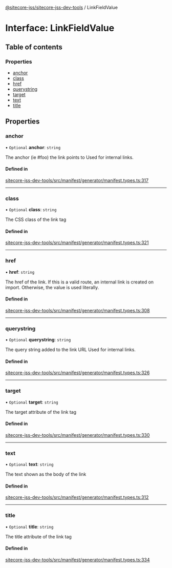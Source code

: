 [@sitecore-jss/sitecore-jss-dev-tools](../README.md) / LinkFieldValue

# Interface: LinkFieldValue

## Table of contents

### Properties

- [anchor](LinkFieldValue.md#anchor)
- [class](LinkFieldValue.md#class)
- [href](LinkFieldValue.md#href)
- [querystring](LinkFieldValue.md#querystring)
- [target](LinkFieldValue.md#target)
- [text](LinkFieldValue.md#text)
- [title](LinkFieldValue.md#title)

## Properties

### anchor

• `Optional` **anchor**: `string`

The anchor (ie #foo) the link points to
Used for internal links.

#### Defined in

[sitecore-jss-dev-tools/src/manifest/generator/manifest.types.ts:317](https://github.com/Sitecore/jss/blob/41f0943ee/packages/sitecore-jss-dev-tools/src/manifest/generator/manifest.types.ts#L317)

___

### class

• `Optional` **class**: `string`

The CSS class of the link tag

#### Defined in

[sitecore-jss-dev-tools/src/manifest/generator/manifest.types.ts:321](https://github.com/Sitecore/jss/blob/41f0943ee/packages/sitecore-jss-dev-tools/src/manifest/generator/manifest.types.ts#L321)

___

### href

• **href**: `string`

The href of the link. If this is a valid route, an internal link is created on import.
Otherwise, the value is used literally.

#### Defined in

[sitecore-jss-dev-tools/src/manifest/generator/manifest.types.ts:308](https://github.com/Sitecore/jss/blob/41f0943ee/packages/sitecore-jss-dev-tools/src/manifest/generator/manifest.types.ts#L308)

___

### querystring

• `Optional` **querystring**: `string`

The query string added to the link URL
Used for internal links.

#### Defined in

[sitecore-jss-dev-tools/src/manifest/generator/manifest.types.ts:326](https://github.com/Sitecore/jss/blob/41f0943ee/packages/sitecore-jss-dev-tools/src/manifest/generator/manifest.types.ts#L326)

___

### target

• `Optional` **target**: `string`

The target attribute of the link tag

#### Defined in

[sitecore-jss-dev-tools/src/manifest/generator/manifest.types.ts:330](https://github.com/Sitecore/jss/blob/41f0943ee/packages/sitecore-jss-dev-tools/src/manifest/generator/manifest.types.ts#L330)

___

### text

• `Optional` **text**: `string`

The text shown as the body of the link

#### Defined in

[sitecore-jss-dev-tools/src/manifest/generator/manifest.types.ts:312](https://github.com/Sitecore/jss/blob/41f0943ee/packages/sitecore-jss-dev-tools/src/manifest/generator/manifest.types.ts#L312)

___

### title

• `Optional` **title**: `string`

The title attribute of the link tag

#### Defined in

[sitecore-jss-dev-tools/src/manifest/generator/manifest.types.ts:334](https://github.com/Sitecore/jss/blob/41f0943ee/packages/sitecore-jss-dev-tools/src/manifest/generator/manifest.types.ts#L334)
